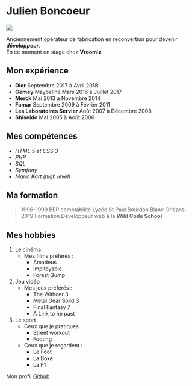 # Julien Boncoeur 
![](https://avatars0.githubusercontent.com/u/47785651?s=460&v=4)

Anciennement opérateur de fabrication en reconvertion pour devenir **_développeur_**.  
En ce moment en stage chez **Vroomiz**

## Mon expérience
* **Dior** Septembre 2017 à Avril 2018
* **Gemey** Maybeline Mars 2016 à Juillet 2017
* **Merck** Mai 2013 à Novembre 2014
* **Famar** Septembre 2009 à Février 2011
* **Les Laboratoires Servier** Août 2007 à Décembre 2008
* **Shiseido** Mai 2005 à Août 2006 

## Mes compétences
* _HTML 5 et CSS 3_
* _PHP_
* _SQL_
* _Symfony_
* _Mario Kart (high level)_
     
## Ma formation 
>1996-1999 BEP comptabilité Lycée St Paul Bourdon
Blanc Orléans.  
>2019 Formation Développeur web à la **Wild Code School**

## Mes hobbies
1. Le cinéma
    * Mes films préférés :
        * Amadeus
        * Impitoyable
        * Forest Gump
2. Jeu vidéo
    * Mes jeux préférés :
        * The Withcer 3
        * Metal Gear Solid 3
        * Final Fantasy 7
        * A Link to he past
3. Le sport
    * Ceux que je pratiques :
        * Street workout
        * Footing
    * Ceux que je regardent :
        * Le Foot
        * La Boxe
        * La F1

Mon profil [Github](https://github.com/Dartagnan45)
